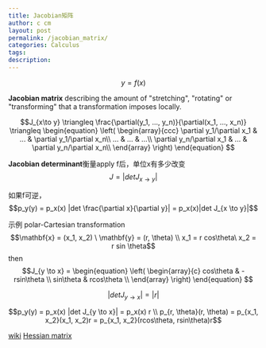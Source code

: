 ```yaml
---
title: Jacobian矩阵
author: c cm
layout: post
permalink: /jacobian_matrix/
categories: Calculus
tags: 
description:
---
```

$$y = f(x)$$

**Jacobian matrix** describing the amount of "stretching", "rotating" or "transforming" that a transformation imposes locally.

$$J_{x\to y} 
\triangleq \frac{\partial(y_1, ..., y_n)}{\partial(x_1, ..., x_n)} 
\triangleq
\begin{equation}       
\left(                 
  \begin{array}{ccc} 
    \partial y_1/\partial x_1 & ... & \partial y_1/\partial x_n\\  
    ... & ... & ...\\
    \partial y_n/\partial x_1 & ... & \partial y_n/\partial x_n\\  
  \end{array}
\right)                
\end{equation}
$$

**Jacobian determinant**衡量apply f后，单位x有多少改变
$$J = |det J_{x \to y}|$$

如果f可逆，
$$p_y(y) = p_x(x) |det \frac{\partial x}{\partial y}|   = p_x(x)|det J_{x \to y}|$$

示例 polar-Cartesian transformation
$$\mathbf{x} = (x_1, x_2) \ \mathbf{y} = (r, \theta) \\
 x_1 = r cos\theta\ x_2 = r sin \theta$$
 then
 $$J_{y \to x} = 
     \begin{equation}       
    \left(                 
      \begin{array}{c} 
        cos\theta & -rsin\theta \\
        sin\theta & rcos\theta \\
      \end{array}
    \right)                
    \end{equation}
 $$

$$|det J_{y \to x}| = |r|$$

$$p_y(y) = p_x(x) |det J_{y \to x}| = p_x(x) r \\
p_{r, \theta}(r, \theta) = p_{x_1, x_2}(x_1, x_2)r = p_{x_1, x_2}(rcos\theta, rsin\theta)r$$

[wiki](https://en.wikipedia.org/wiki/Jacobian_matrix_and_determinant)
[Hessian matrix](https://en.wikipedia.org/wiki/Jacobian_matrix_and_determinant)


